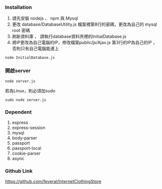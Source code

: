 ### Installation

1. 請先安裝 nodejs 、 npm 與 Mysql
2. 更改 database/DatabaseUtility.js 檔案裡第8行的密碼，更改為自己的 mysql root 密碼 
3. 刷新資料庫 ， 請執行database資料夾裡的InitialDatabase.js
4. 將IP更改為自己電腦的IP，修改檔案public/js/Ajax.js 第3行的IP為自己的IP ，否則只有自己電腦能連上

```javascript=
node InitialDatabase.js
```

### 開啟server

```shell=
node server.js
```
若為Linux，則必須加sudo

```shell=
sudo node server.js
```

### Dependent

1. express
2. express-session
3. mysql
4. body-parser 
5. passport
6. passport-local
7. cookie-parser
8. async

### Github Link

https://github.com/feveral/InternetClothingStore
